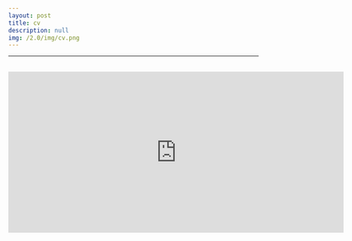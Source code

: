 ```yaml
---
layout: post
title: cv
description: null
img: /2.0/img/cv.png
---
```


***
<br>
<center><embed src="https://drive.google.com/viewerng/viewer?embedded=true&url=http://jared-desjardins.github.io/2.0/files/desjardins-cv-2018.pdf" width="675" height="325"></center>
